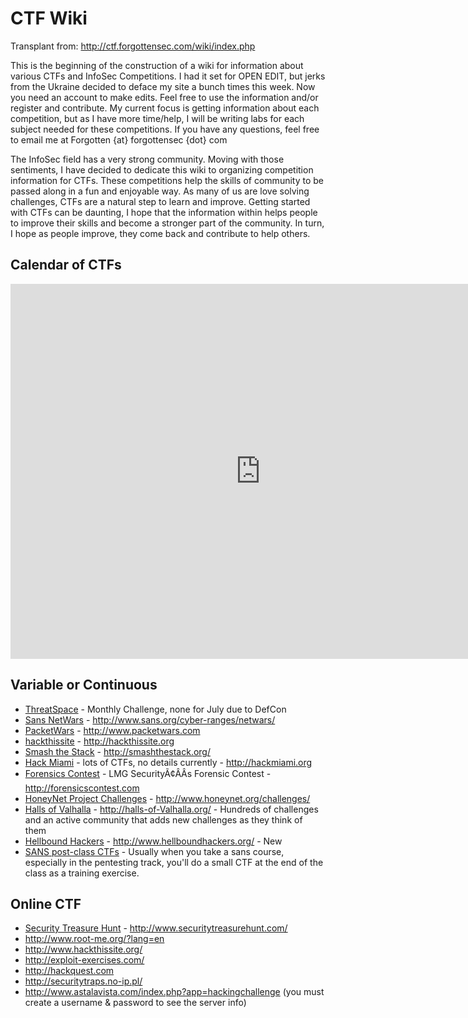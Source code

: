 # CTF Wiki 

Transplant from: http://ctf.forgottensec.com/wiki/index.php

This is the beginning of the construction of a wiki for information about various CTFs and InfoSec Competitions. I had it set for OPEN EDIT, but jerks from the Ukraine decided to deface my site a bunch times this week. Now you need an account to make edits. Feel free to use the information and/or register and contribute. My current focus is getting information about each competition, but as I have more time/help, I will be writing labs for each subject needed for these competitions. If you have any questions, feel free to email me at Forgotten {at} forgottensec {dot} com

The InfoSec field has a very strong community. Moving with those sentiments, I have decided to dedicate this wiki to organizing competition information for CTFs. These competitions help the skills of community to be passed along in a fun and enjoyable way. As many of us are love solving challenges, CTFs are a natural step to learn and improve. Getting started with CTFs can be daunting, I hope that the information within helps people to improve their skills and become a stronger part of the community. In turn, I hope as people improve, they come back and contribute to help others.

## Calendar of CTFs

<iframe src="https://www.google.com/calendar/embed?src=ofl0f1624c3uk349c8k7r1cgv8%40group.calendar.google.com&ctz=America/New_York" style="border: 0" width="800" height="600" frameborder="0" scrolling="no"></iframe>


## Variable or Continuous

* [ThreatSpace]() - Monthly Challenge, none for July due to DefCon
* [Sans NetWars]() - http://www.sans.org/cyber-ranges/netwars/
* [PacketWars]() - http://www.packetwars.com
* [hackthissite]() - http://hackthissite.org
* [Smash the Stack]() - http://smashthestack.org/
* [Hack Miami]() - lots of CTFs, no details currently - http://hackmiami.org
* [Forensics Contest]() - LMG SecurityÃ¢ÂÂs Forensic Contest - http://forensicscontest.com
* [HoneyNet Project Challenges]() - http://www.honeynet.org/challenges/
* [Halls of Valhalla]() - http://halls-of-Valhalla.org/ - Hundreds of challenges and an active community that adds new challenges as they think of them
* [Hellbound Hackers]() - http://www.hellboundhackers.org/ - New
* [SANS post-class CTFs]() - Usually when you take a sans course, especially in the pentesting track, you'll do a small CTF at the end of the class as a training exercise.

## Online CTF

* [Security Treasure Hunt]() - http://www.securitytreasurehunt.com/
* http://www.root-me.org/?lang=en
* http://www.hackthissite.org/
* http://exploit-exercises.com/
* http://hackquest.com
* http://securitytraps.no-ip.pl/
* http://www.astalavista.com/index.php?app=hackingchallenge (you must create a username & password to see the server info)
